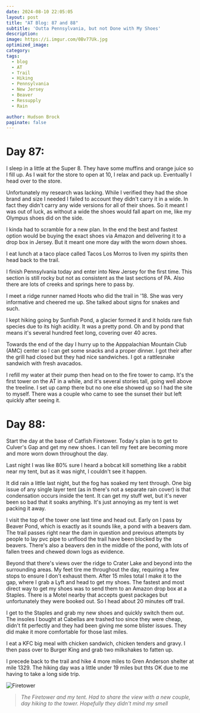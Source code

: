 ```yaml
---
date: 2024-08-10 22:05:05
layout: post
title: "AT Blog: 87 and 88"
subtitle: 'Outta Pennsylvania, but not Done with My Shoes'
description:
image: https://i.imgur.com/0Bv77Uk.jpg
optimized_image: 
category:
tags:
  - blog
  - AT
  - Trail
  - Hiking
  - Pennsylvania
  - New Jersey
  - Beaver
  - Ressupply
  - Rain

author: Hudson Brock
paginate: false
---
```


# Day 87:

I sleep in a little at the Super 8. They have some muffins and orange juice so I fill up. As I wait for the store to open at 10, I relax and pack up. Eventually I head over to the store.

Unfortunately my research was lacking. While I verified they had the shoe brand and size I needed I failed to account they didn't carry it in a wide. In fact they didn't carry any wide versions for all of their shoes. So it meant I was out of luck, as without a wide the shoes would fall apart on me, like my Olympus shoes did on the side.

I kinda had to scramble for a new plan. In the end the best and fastest option would be buying the exact shoes via Amazon and delivering it to a drop box in Jersey. But it meant one more day with the worn down shoes.

I eat lunch at a taco place called Tacos Los Morros to liven my spirits then head back to the trail. 

I finish Pennsylvania today and enter into New Jersey for the first time. This section is still rocky but not as consistent as the last sections of PA. Also there are lots of creeks and springs here to pass by.

I meet a ridge runner named Hoots who did the trail in '18. She was very informative and cheered me up. She talked about signs for snakes and such. 

I kept hiking going by Sunfish Pond, a glacier formed it and it holds rare fish species due to its high acidity. It was a pretty pond. Oh and by pond that means it's several hundred feet long, covering over 40 acres.

Towards the end of the day I hurry up to the Apppalachian Mountain Club (AMC) center so I can get some snacks and a proper dinner. I got their after the grill had closed but they had nice sandwiches. I got a rattlesnake sandwich with fresh avacados. 

I refill my water at their pump then head on to the fire tower to camp. It's the first tower on the AT in a while, and it's several stories tall, going well above the treeline. I set up camp there but no one else showed up so I had the site to myself. There was a couple who came to see the sunset their but left quickly after seeing it.


# Day 88:


Start the day at the base of Catfish Firetower. Today's plan is to get to Culver's Gap and get my new shoes. I can tell my feet are becoming more and more worn down throughout the day.

Last night I was like 80% sure I heard a bobcat kill something like a rabbit near my tent, but as it was night, I couldn't see it happen.

It did rain a little last night, but the fog has soaked my tent through. One big issue of any single layer tent (as in there's not a separate rain cover) is that condensation occurs inside the tent. It can get my stuff wet, but it's never been so bad that it soaks anything. It's just annoying as my tent is wet packing it away.

I visit the top of the tower one last time and head out. Early on I pass by Beaver Pond, which is exactly as it sounds like, a pond with a beavers dam. The trail passes right near the dam in question and previous attempts by people to lay pvc pipe to unflood the trail have been blocked by the beavers. There's also a beavers den in the middle of the pond, with lots of fallen trees and chewed down logs as evidence.

Beyond that there's views over the ridge to Crater Lake and beyond into the surrounding areas. My feet tire me throughout the day, requiring a few stops to ensure I don't exhaust them. After 15 miles total I make it to the gap, where I grab a Lyft and head to get my shoes. The fastest and most direct way to get my shoes was to send them to an Amazon drop box at a Staples. There is a Motel nearby that accepts guest packages but unfortunately they were booked out. So I head about 20 minutes off trail.

I get to the Staples and grab my new shoes and quickly switch them out. The insoles I bought at Cabellas are trashed too since they were cheap, didn't fit perfectly and they had been giving me some blister issues. They did make it more comfortable for those last miles.

I eat a KFC big meal with chicken sandwich, chicken tenders and gravy. I then pass over to Burger King and grab two milkshakes to fatten up.

I precede back to the trail and hike 4 more miles to Gren Anderson shelter at mile 1329. The hiking day was a little under 19 miles but thts OK due to me having to take a long side trip.




![Firetower](https://i.imgur.com/ObKntos.jpg "The Firetower and my tent. Had to share the view with a new couple, day hiking to the tower. Hopefully they didn't mind my smell.")

>*The Firetower and my tent. Had to share the view with a new couple, day hiking to the tower. Hopefully they didn't mind my smell*